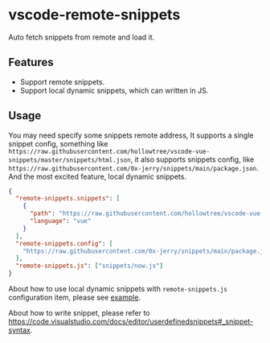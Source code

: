 # vscode-remote-snippets

Auto fetch snippets from remote and load it.

## Features

- Support remote snippets.
- Support local dynamic snippets, which can written in JS.

## Usage

You may need specify some snippets remote address, It supports a single snippet config, something like `https://raw.githubusercontent.com/hollowtree/vscode-vue-snippets/master/snippets/html.json`, it also supports snippets config, like `https://raw.githubusercontent.com/0x-jerry/snippets/main/package.json`. And the most excited feature, local dynamic snippets.

```json
{
  "remote-snippets.snippets": [
    {
      "path": "https://raw.githubusercontent.com/hollowtree/vscode-vue-snippets/master/snippets/html.json",
      "language": "vue"
    }
  ],
  "remote-snippets.config": [
    "https://raw.githubusercontent.com/0x-jerry/snippets/main/package.json"
  ],
  "remote-snippets.js": ["snippets/now.js"]
}
```

About how to use local dynamic snippets with `remote-snippets.js` configuration item, please see [example](./example).

About how to write snippet, please refer to https://code.visualstudio.com/docs/editor/userdefinedsnippets#_snippet-syntax.
